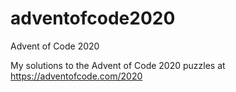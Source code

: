 # adventofcode2020
Advent of Code 2020

My solutions to the Advent of Code 2020 puzzles at https://adventofcode.com/2020

